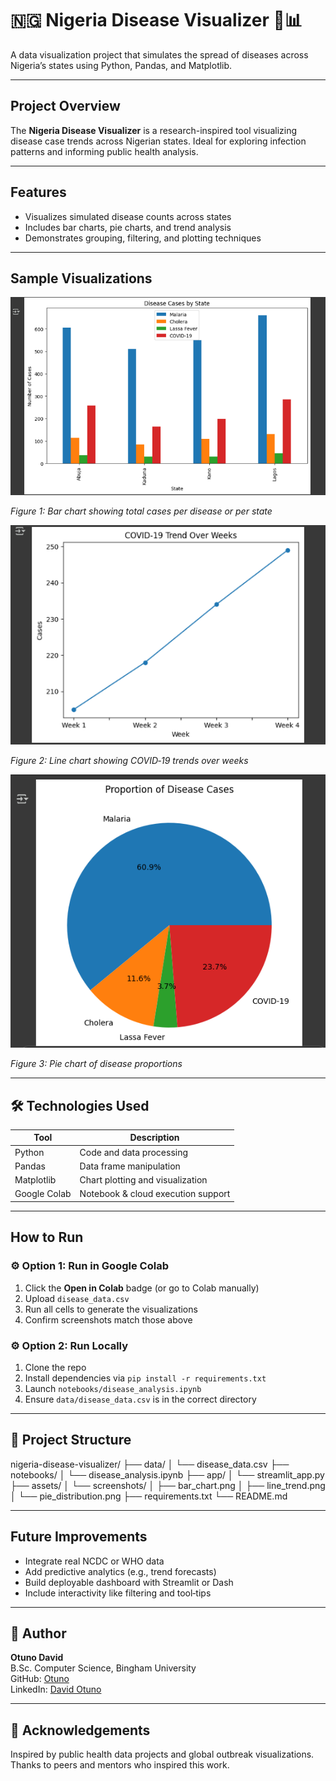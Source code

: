# 🇳🇬 Nigeria Disease Visualizer 🦠📊

A data visualization project that simulates the spread of diseases across Nigeria’s states using Python, Pandas, and Matplotlib.

---

## Project Overview

The **Nigeria Disease Visualizer** is a research-inspired tool visualizing disease case trends across Nigerian states. Ideal for exploring infection patterns and informing public health analysis.

---

## Features

- Visualizes simulated disease counts across states  
- Includes bar charts, pie charts, and trend analysis  
- Demonstrates grouping, filtering, and plotting techniques

---

## Sample Visualizations

![Sample Visualization](assets/screenshots/bar_chart.png)

*Figure 1: Bar chart showing total cases per disease or per state*

![Sample Visualization](assets/screenshots/line_graph.png) 

*Figure 2: Line chart showing COVID‑19 trends over weeks*

![Sample Visualization](assets/screenshots/pie_chart.png) 

*Figure 3: Pie chart of disease proportions*

---

## 🛠 Technologies Used

| Tool         | Description                        |
|--------------|------------------------------------|
| Python       | Code and data processing           |
| Pandas       | Data frame manipulation            |
| Matplotlib   | Chart plotting and visualization   |
| Google Colab | Notebook & cloud execution support |

---

## How to Run

### ⚙️ Option 1: Run in Google Colab
1. Click the **Open in Colab** badge (or go to Colab manually)  
2. Upload `disease_data.csv`  
3. Run all cells to generate the visualizations  
4. Confirm screenshots match those above

### ⚙️ Option 2: Run Locally
1. Clone the repo  
2. Install dependencies via `pip install -r requirements.txt`  
3. Launch `notebooks/disease_analysis.ipynb`  
4. Ensure `data/disease_data.csv` is in the correct directory

---

## 📁 Project Structure
nigeria-disease-visualizer/
├── data/
│ └── disease_data.csv
├── notebooks/
│ └── disease_analysis.ipynb
├── app/
│ └── streamlit_app.py
├── assets/
│ └── screenshots/
│ ├── bar_chart.png
│ ├── line_trend.png
│ └── pie_distribution.png
├── requirements.txt
└── README.md

---

## Future Improvements

- Integrate real NCDC or WHO data
- Add predictive analytics (e.g., trend forecasts)
- Build deployable dashboard with Streamlit or Dash
- Include interactivity like filtering and tool‑tips

---

## 👤 Author

**Otuno David**  
B.Sc. Computer Science, Bingham University  
GitHub: [Otuno](https://github.com/Otuno)  
LinkedIn: [David Otuno](https://www.linkedin.com/in/david-otuno-785a29371)

---

## 🙏 Acknowledgements

Inspired by public health data projects and global outbreak visualizations. Thanks to peers and mentors who inspired this work.

